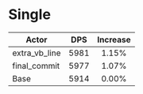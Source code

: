 # Single
| Actor | DPS | Increase |
|---|:---:|:---:|
|extra_vb_line|5981|1.15%|
|final_commit|5977|1.07%|
|Base|5914|0.00%|
